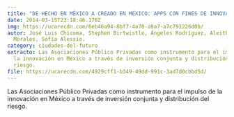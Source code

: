 ```yaml
---
title: "DE HECHO EN MÉXICO A CREADO EN MÉXICO: APPS CON FINES DE INNOVACIÓN"
date: 2014-03-15T23:18:46.176Z
img: https://ucarecdn.com/6eb46a94-8bf7-4a70-a9a7-a7c791226d0b/
autor: José Luis Chicoma, Stephen Birtwistle, Ángeles Rodríguez, Aleithya
  Morales, Sofía Alessio.
category: ciudades-del-futuro
extracto: Las Asociaciones Público Privadas como instrumento para el impulso de
  la innovación en México a través de inversión conjunta y distribución del
  riesgo.
file: https://ucarecdn.com/4929cff1-b349-49dd-991c-3ad7d0cbbd5d/
---
```

<!--StartFragment-->

Las Asociaciones Público Privadas como instrumento para el impulso de la innovación en México a través de inversión conjunta y distribución del riesgo.

<!--EndFragment-->